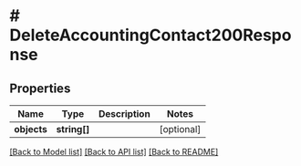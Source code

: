 # # DeleteAccountingContact200Response

## Properties

Name | Type | Description | Notes
------------ | ------------- | ------------- | -------------
**objects** | **string[]** |  | [optional]

[[Back to Model list]](../../README.md#models) [[Back to API list]](../../README.md#endpoints) [[Back to README]](../../README.md)
